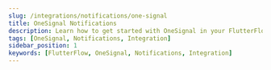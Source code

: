 ```yaml
---
slug: /integrations/notifications/one-signal
title: OneSignal Notifications
description: Learn how to get started with OneSignal in your FlutterFlow app for push notifications.
tags: [OneSignal, Notifications, Integration]
sidebar_position: 1
keywords: [FlutterFlow, OneSignal, Notifications, Integration]
---
```

